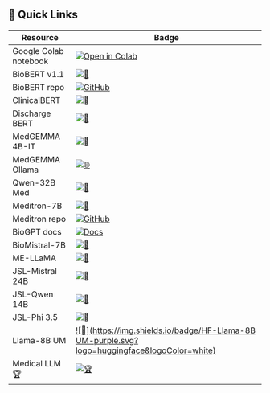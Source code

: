 ## 🚀 Quick Links
| Resource | Badge |
|----------|-------|
| Google Colab notebook | [![Open in Colab](https://colab.research.google.com/assets/colab-badge.svg)](https://colab.research.google.com/drive/19kLqZEWDQuHwep_jkefKjh8TZd4oWMCT#scrollTo=R0eT2X4Loj5p) |
| BioBERT v1.1 | [![🤗](https://img.shields.io/badge/HF-BioBERT%20v1.1-yellow.svg?logo=huggingface&logoColor=white)](https://huggingface.co/dmis-lab/biobert-large-cased-v1.1-squad) |
| BioBERT repo | [![GitHub](https://img.shields.io/badge/GitHub-biobert-lightgrey?logo=github)](https://github.com/dmis-lab/biobert) |
| ClinicalBERT | [![🤗](https://img.shields.io/badge/HF-ClinicalBERT-blue.svg?logo=huggingface&logoColor=white)](https://huggingface.co/emilyalsentzer/Bio_ClinicalBERT) |
| Discharge BERT | [![🤗](https://img.shields.io/badge/HF-Discharge%20BERT-lightblue.svg?logo=huggingface&logoColor=white)](https://huggingface.co/emilyalsentzer/Bio_Discharge_Summary_BERT) |
| MedGEMMA 4B-IT | [![🤗](https://img.shields.io/badge/HF-MedGEMMA%204B-IT-orange.svg?logo=huggingface&logoColor=white)](https://huggingface.co/google/medgemma-4b-it) |
| MedGEMMA Ollama | [![🌐](https://img.shields.io/badge/Ollama-MedGEMMA-9cf.svg)](https://ollama.com/alibayram/medgemma) |
| Qwen-32B Med | [![🤗](https://img.shields.io/badge/HF-Qwen-32B%20Med-green.svg?logo=huggingface&logoColor=white)](https://huggingface.co/nicoboss/Qwen-3-32B-Medical-Reasoning) |
| Meditron-7B | [![🤗](https://img.shields.io/badge/HF-Meditron-7B-brightgreen.svg?logo=huggingface&logoColor=white)](https://huggingface.co/epfl-llm/meditron-7b) |
| Meditron repo | [![GitHub](https://img.shields.io/badge/GitHub-meditron-lightgrey?logo=github)](https://github.com/epfLLM/meditron) |
| BioGPT docs | [![Docs](https://img.shields.io/badge/Docs-BioGPT-blueviolet.svg?logo=readthedocs)](https://huggingface.co/docs/transformers/en/model_doc/biogpt) |
| BioMistral-7B | [![🤗](https://img.shields.io/badge/HF-BioMistral-7B-red.svg?logo=huggingface&logoColor=white)](https://huggingface.co/BioMistral/BioMistral-7B) |
| ME-LLaMA | [![🤗](https://img.shields.io/badge/HF-ME-LLaMA-critical.svg?logo=huggingface&logoColor=white)](https://huggingface.co/clinicalnlplab/me-llama) |
| JSL-Mistral 24B | [![🤗](https://img.shields.io/badge/HF-JSL%20Mistral%2024B-darkorange.svg?logo=huggingface&logoColor=white)](https://huggingface.co/mradermacher/JSL-Med-Mistral-24B-V1-Slerp-i1-GGUF) |
| JSL-Qwen 14B | [![🤗](https://img.shields.io/badge/HF-JSL%20Qwen%2014B-teal.svg?logo=huggingface&logoColor=white)](https://huggingface.co/mradermacher/JSL-MedQwen-14b-reasoning-i1-GGUF) |
| JSL-Phi 3.5 | [![🤗](https://img.shields.io/badge/HF-JSL%20Phi%203.5-orange.svg?logo=huggingface&logoColor=white)](https://huggingface.co/mradermacher/JSL-Med-Phi-3.5-Mini-v3-i1-GGUF) |
| Llama-8B UM | [![🤗](https://img.shields.io/badge/HF-Llama-8B UM-purple.svg?logo=huggingface&logoColor=white)](https://huggingface.co/mradermacher/Llama-3.1-8B-UltraMedical-i1-GGUF) |
| Medical LLM 🏆 | [![🏆](https://img.shields.io/badge/HF-LLM%20Leaderboard-ff69b4.svg?logo=huggingface&logoColor=white)](https://huggingface.co/blog/leaderboard-medicalllm) |
